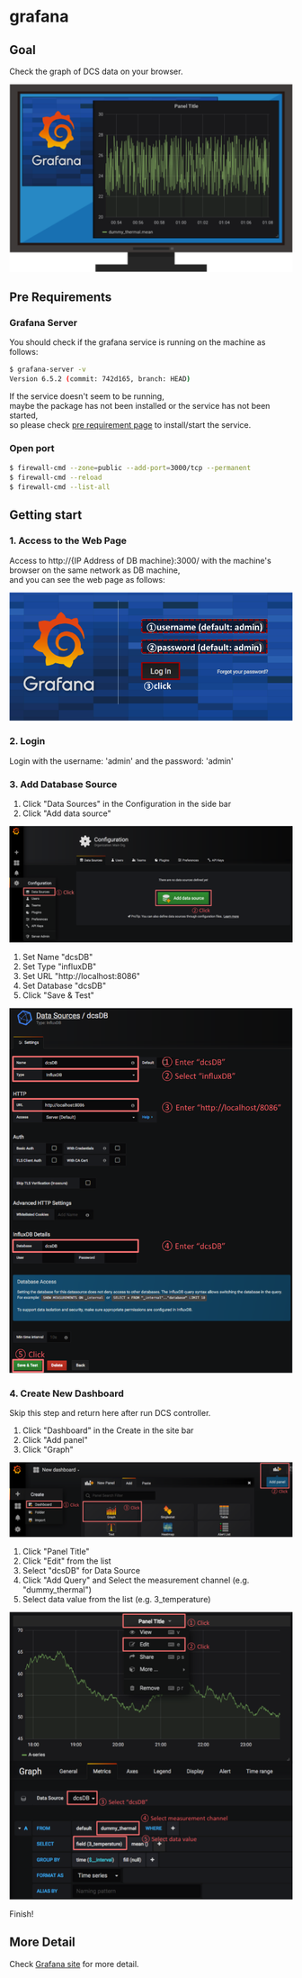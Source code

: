 # grafana

## Goal

Check the graph of DCS data on your browser.

![Grafana Goal](images/demo_grafana_goal.png)

## Pre Requirements

### Grafana Server

You should check if the grafana service is running on the machine as follows:

```bash
$ grafana-server -v
Version 6.5.2 (commit: 742d165, branch: HEAD)
```

If the service doesn't seem to be running,<br>
maybe the package has not been installed or the service has not been started, <br>
so please check [pre requirement page](requirements.md) to install/start the service.

<!-- ### DCS data

You should upload some dummy data into influxDB before checking the Grafana.<br>
Please check [influxDB page](database_demonstration_influxdb.md) to upload data.
-->

### Open port
```bash
$ firewall-cmd --zone=public --add-port=3000/tcp --permanent
$ firewall-cmd --reload
$ firewall-cmd --list-all
```

<!--
### View from DAQ machine
If you want to see the grafana viewer on your browser of DAQ machine, you should execute the bellow comand.
```bash
$ ssh -2 -C -Y -L 3000:localhost:3000 {DB server IP} -fN
```
-->

## Getting start

### 1. Access to the Web Page

Access to http://{IP Address of DB machine}:3000/ with the machine's browser on the same network as DB machine,<br>
and you can see the web page as follows:

![grafana top](images/demo_grafana_top.png)

### 2. Login

Login with the username: 'admin' and the password: 'admin'

### 3. Add Database Source

1. Click "Data Sources" in the Configuration in the side bar
2. Click "Add data source"

![grafana add db source](images/demo_grafana_db_source_1.png)

1. Set Name "dcsDB"
2. Set Type "influxDB"
3. Set URL "http://localhost:8086"
4. Set Database "dcsDB"
5. Click "Save & Test"

![grafana add db source config](images/demo_grafana_db_source_2.png)

### 4. Create New Dashboard
Skip this step and return here after run DCS controller.

1. Click "Dashboard" in the Create in the site bar
2. Click "Add panel"
3. Click "Graph"

![grafana add dashboard](images/demo_grafana_dashboard_1.png)

1. Click "Panel Title"
2. Click "Edit" from the list
3. Select "dcsDB" for Data Source
4. Click "Add Query" and Select the measurement channel (e.g. "dummy_thermal")
5. Select data value from the list (e.g. 3_temperature)

![grafana add dashboard](images/demo_grafana_dashboard_2.png)

Finish!

## More Detail

Check [Grafana site](https://grafana.com/docs/grafana/latest/guides/getting_started/) for more detail.
